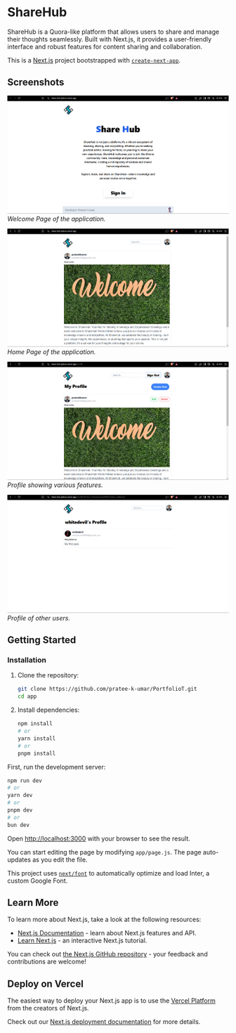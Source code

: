 # ShareHub

ShareHub is a Quora-like platform that allows users to share and manage their thoughts seamlessly. Built with Next.js, it provides a user-friendly interface and robust features for content sharing and collaboration.

This is a [Next.js](https://nextjs.org/) project bootstrapped with [`create-next-app`](https://github.com/vercel/next.js/tree/canary/packages/create-next-app).

## Screenshots

![Welcome Page](./public/readme/welcome.png)
*Welcome Page of the application.*

![Home Page](./public/readme/home.png)
*Home Page of the application.*

![Profile](./public/readme/profile.png)
*Profile showing various features.*

![User](./public/readme/user.png)
*Profile of other users.*

## Getting Started

### Installation
1. Clone the repository:
   ```bash
   git clone https://github.com/pratee-k-umar/PortfolioT.git
   cd app
   ```
2. Install dependencies:
   ```bash
   npm install
   # or
   yarn install
   # or
   pnpm install
   ```

First, run the development server:

```bash
npm run dev
# or
yarn dev
# or
pnpm dev
# or
bun dev
```

Open [http://localhost:3000](http://localhost:3000) with your browser to see the result.

You can start editing the page by modifying `app/page.js`. The page auto-updates as you edit the file.

This project uses [`next/font`](https://nextjs.org/docs/basic-features/font-optimization) to automatically optimize and load Inter, a custom Google Font.

## Learn More

To learn more about Next.js, take a look at the following resources:

- [Next.js Documentation](https://nextjs.org/docs) - learn about Next.js features and API.
- [Learn Next.js](https://nextjs.org/learn) - an interactive Next.js tutorial.

You can check out [the Next.js GitHub repository](https://github.com/vercel/next.js/) - your feedback and contributions are welcome!

## Deploy on Vercel

The easiest way to deploy your Next.js app is to use the [Vercel Platform](https://vercel.com/new?utm_medium=default-template&filter=next.js&utm_source=create-next-app&utm_campaign=create-next-app-readme) from the creators of Next.js.

Check out our [Next.js deployment documentation](https://nextjs.org/docs/deployment) for more details.
